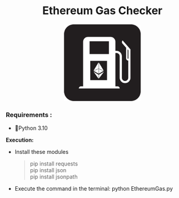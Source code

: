 <h1 align="center">Ethereum Gas Checker </h1> 
<p align="center">
  <img src="https://github.com/Osama-NJ/Ethereum-Gas-Checker/blob/main/Photo/ETHGasStation.png" width="200" height="200" />
</p>

### Requirements :
* 🐍Python  3.10

<strong>Execution:</strong>
* Install these modules 
  > pip install requests </br>
  > pip install json </br>
  > pip install jsonpath</br>
* Execute the command in the terminal: python EthereumGas.py


